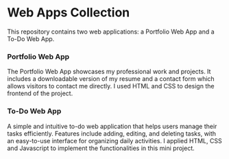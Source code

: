 <h1>Web Apps Collection</h1>
<p>This repository contains two web applications: a Portfolio Web App and a To-Do Web App.</p>
<h3>Portfolio Web App</h3>
<p>The Portfolio Web App showcases my professional work and projects. It includes a downloadable version of my resume 
and a contact form which allows visitors to contact me directly. I used HTML and CSS to design the frontend of the project.</p>
<h3>To-Do Web App</h3>
<p>A simple and intuitive to-do web application that helps users manage their tasks efficiently.
Features include adding, editing, and deleting tasks, with an easy-to-use interface for organizing daily activities.
I applied HTML, CSS and Javascript to implement the functionalities in this mini project.</p>
